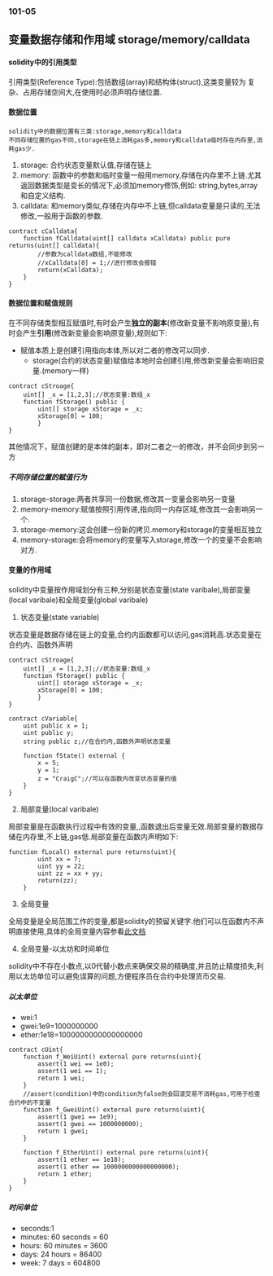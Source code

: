 ### 101-05
## 变量数据存储和作用域 storage/memory/calldata

#### solidity中的引用类型
引用类型(Reference Type):包括数组(array)和结构体(struct),这类变量较为
复杂、占用存储空间大,在使用时必须声明存储位置.

#### 数据位置

    solidity中的数据位置有三类:storage,memory和calldata
    不同存储位置的gas不同,storage在链上消耗gas多,memory和calldata临时存在内存里,消耗gas少.

1. storage: 合约状态变量默认值,存储在链上
2. memory: 函数中的参数和临时变量一般用memory,存储在内存里不上链.尤其返回数据类型是变长的情况下,必须加memory修饰,例如: string,bytes,array和自定义结构.
3. calldata: 和memory类似,存储在内存中不上链,但calldata变量是只读的,无法修改,一般用于函数的参数.
```solidity
contract cCalldata{
    function fCalldata(uint[] calldata xCalldata) public pure returns(uint[] calldata){
        //参数为calldata数组,不能修改
        //xCalldata[0] = 1;//进行修改会报错
        return(xCalldata);
    }
}
```

#### 数据位置和赋值规则
在不同存储类型相互赋值时,有时会产生**独立的副本**(修改新变量不影响原变量),有时会产生**引用**(修改新变量会影响原变量),规则如下:

- 赋值本质上是创建引用指向本体,所以对二者的修改可以同步.
    - storage(合约的状态变量)赋值给本地时会创建引用,修改新变量会影响旧变量.(memory一样)
```solidity
contract cStroage{
    uint[] _x = [1,2,3];//状态变量:数组_x
    function fStorage() public {
        uint[] storage xStorage = _x;
        xStorage[0] = 100; 
        }
}
```
其他情况下，赋值创建的是本体的副本，即对二者之一的修改，并不会同步到另一方
##### 不同存储位置的赋值行为
1. storage-storage:两者共享同一份数据,修改其一变量会影响另一变量
2. memory-memory:赋值按照引用传递,指向同一内存区域,修改其一会影响另一个.
3. storage-memory:这会创建一份新的拷贝.memory和storage的变量相互独立
4. memory-storage:会将memory的变量写入storage,修改一个的变量不会影响对方.


#### 变量的作用域
solidity中变量按作用域划分有三种,分别是状态变量(state varibale),局部变量(local varibale)和全局变量(global varibale)

1. 状态变量(state variable)

状态变量是数据存储在链上的变量,合约内函数都可以访问,gas消耗高.状态变量在合约内、函数外声明
```solidity
contract cStroage{
    uint[] _x = [1,2,3];//状态变量:数组_x
    function fStorage() public {
        uint[] storage xStorage = _x;
        xStorage[0] = 100; 
        }
}

contract cVariable{
    uint public x = 1;
    uint public y;
    string public z;//在合约内,函数外声明状态变量

    function fState() external {
        x = 5;
        y = 1;
        z = "CraigC";//可以在函数内改变状态变量的值
    }
}
```
2. 局部变量(local varibale)

局部变量是在函数执行过程中有效的变量,,函数退出后变量无效.局部变量的数据存储在内存里,不上链,gas低.局部变量在函数内声明如下:
```solidity
function fLocal() external pure returns(uint){
        uint xx = 7;
        uint yy = 22;
        uint zz = xx + yy;
        return(zz);
    }
```

3. 全局变量

全局变量是全局范围工作的变量,都是solidity的预留关键字.他们可以在函数内不声明直接使用,具体的全局变量内容参看[此文档](https://learnblockchain.cn/docs/solidity/units-and-global-variables.html#special-variables-and-functions)

4. 全局变量-以太坊和时间单位

solidity中不存在小数点,以0代替小数点来确保交易的精确度,并且防止精度损失,利用以太坊单位可以避免误算的问题,方便程序员在合约中处理货币交易.

##### 以太单位

- wei:1
- gwei:1e9=1000000000
- ether:1e18=1000000000000000000
```solidity
contract cUint{
    function f_WeiUint() external pure returns(uint){
        assert(1 wei == 1e0);
        assert(1 wei == 1);
        return 1 wei;
    }
    //assert(condition)中的condition为false则会回滚交易不消耗gas,可用于检查合约中的不变量
    function f_GweiUint() external pure returns(uint){
        assert(1 gwei == 1e9);
        assert(1 gwei == 1000000000);
        return 1 gwei;
    }

    function f_EtherUint() external pure returns(uint){
        assert(1 ether == 1e18);
        assert(1 ether == 1000000000000000000);
        return 1 ether;
    }
}
```

##### 时间单位

- seconds:1
- minutes: 60 seconds = 60
- hours: 60 minutes = 3600
- days: 24 hours = 86400
- week: 7 days = 604800


